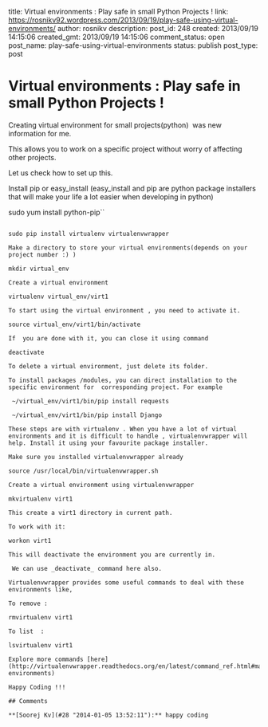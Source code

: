 title: Virtual environments : Play safe in small Python Projects !
link: https://rosnikv92.wordpress.com/2013/09/19/play-safe-using-virtual-environments/
author: rosnikv
description: 
post_id: 248
created: 2013/09/19 14:15:06
created_gmt: 2013/09/19 14:15:06
comment_status: open
post_name: play-safe-using-virtual-environments
status: publish
post_type: post

# Virtual environments : Play safe in small Python Projects !

Creating virtual environment for small projects(python)  was new information for me.

This allows you to work on a specific project without worry of affecting other projects.

Let us check how to set up this.

Install pip or easy_install (easy_install and pip are python package installers that will make your life a lot easier when developing in python)

sudo yum install python-pip``

```` Virtualenv is a tool to create isolated Python environments.

sudo pip install virtualenv virtualenvwrapper

Make a directory to store your virtual environments(depends on your project number :) )

mkdir virtual_env

Create a virtual environment

virtualenv virtual_env/virt1

To start using the virtual environment , you need to activate it.

source virtual_env/virt1/bin/activate

If  you are done with it, you can close it using command

deactivate

To delete a virtual environment, just delete its folder.

To install packages /modules, you can direct installation to the specific environment for  corresponding project. For example

 ~/virtual_env/virt1/bin/pip install requests

 ~/virtual_env/virt1/bin/pip install Django

These steps are with virtualenv . When you have a lot of virtual environments and it is difficult to handle , virtualenvwrapper will help. Install it using your favourite package installer.

Make sure you installed virtualenvwrapper already

source /usr/local/bin/virtualenvwrapper.sh

Create a virtual environment using virtualenvwrapper

mkvirtualenv virt1

This create a virt1 directory in current path.

To work with it:

workon virt1

This will deactivate the environment you are currently in.

 We can use _deactivate_ command here also.

Virtualenvwrapper provides some useful commands to deal with these environments like,

To remove :

rmvirtualenv virt1

To list  :

lsvirtualenv virt1

Explore more commands [here](http://virtualenvwrapper.readthedocs.org/en/latest/command_ref.html#managing-environments)

Happy Coding !!!

## Comments

**[Soorej Kv](#28 "2014-01-05 13:52:11"):** happy coding

